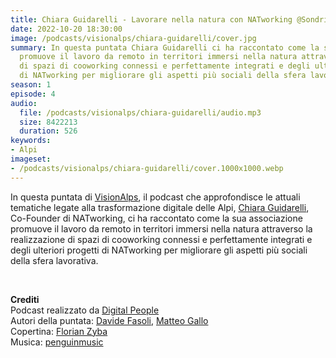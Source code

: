 ```yaml
---
title: Chiara Guidarelli - Lavorare nella natura con NATworking @Sondrio
date: 2022-10-20 18:30:00
image: /podcasts/visionalps/chiara-guidarelli/cover.jpg
summary: In questa puntata Chiara Guidarelli ci ha raccontato come la sua associazione
  promuove il lavoro da remoto in territori immersi nella natura attraverso la realizzazione
  di spazi di cooworking connessi e perfettamente integrati e degli ulteriori progetti
  di NATworking per migliorare gli aspetti più sociali della sfera lavorativa.
season: 1
episode: 4
audio:
  file: /podcasts/visionalps/chiara-guidarelli/audio.mp3
  size: 8422213
  duration: 526
keywords:
- Alpi
imageset:
- /podcasts/visionalps/chiara-guidarelli/cover.1000x1000.webp
---
```


In questa puntata di [VisionAlps](https://www.visionalps.com/), il podcast che approfondisce le attuali tematiche legate alla trasformazione digitale delle Alpi, [Chiara Guidarelli](https://www.linkedin.com/in/chiara-guidarelli-36406a149), Co-Founder di NATworking, ci ha raccontato come la sua associazione promuove il lavoro da remoto in territori immersi nella natura attraverso la realizzazione di spazi di cooworking connessi e perfettamente integrati e degli ulteriori progetti di NATworking per migliorare gli aspetti più sociali della sfera lavorativa.

<br>

**Crediti**<br>
Podcast realizzato da [Digital People](https://w3id.org/digitalpeople)<br>
Autori della puntata: [Davide Fasoli](https://www.linkedin.com/in/davide-fasoli-2b3246179/), [Matteo Gallo](https://www.linkedin.com/in/matteo-gallo-4a5ab31a8/)<br>
Copertina: [Florian Zyba](https://www.linkedin.com/in/florian-zyba/)<br>
Musica: [penguinmusic](https://pixabay.com/users/penguinmusic-24940186/)